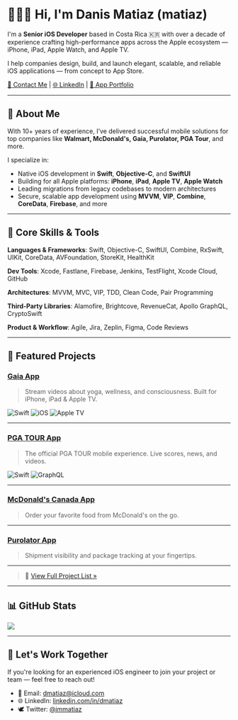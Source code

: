 # 👨🏻‍💻 Hi, I'm Danis Matiaz (matiaz)

I'm a **Senior iOS Developer** based in Costa Rica 🇰🇷 with over a decade of experience crafting high-performance apps across the Apple ecosystem — iPhone, iPad, Apple Watch, and Apple TV.

I help companies design, build, and launch elegant, scalable, and reliable iOS applications — from concept to App Store.

[📧 Contact Me](mailto:dmatiaz@icloud.com) | [🌐 LinkedIn](https://linkedin.com/in/dmatiaz) | [📱 App Portfolio](#-featured-projects)

---

## 💼 About Me

With 10+ years of experience, I’ve delivered successful mobile solutions for top companies like **Walmart, McDonald's, Gaia, Purolator, PGA Tour**, and more.

I specialize in:
- Native iOS development in **Swift**, **Objective-C**, and **SwiftUI**
- Building for all Apple platforms: **iPhone**, **iPad**, **Apple TV**, **Apple Watch**
- Leading migrations from legacy codebases to modern architectures
- Secure, scalable app development using **MVVM**, **VIP**, **Combine**, **CoreData**, **Firebase**, and more

---

## 🧠 Core Skills & Tools

**Languages & Frameworks**: Swift, Objective-C, SwiftUI, Combine, RxSwift, UIKit, CoreData, AVFoundation, StoreKit, HealthKit

**Dev Tools**: Xcode, Fastlane, Firebase, Jenkins, TestFlight, Xcode Cloud, GitHub

**Architectures**: MVVM, MVC, VIP, TDD, Clean Code, Pair Programming

**Third-Party Libraries**: Alamofire, Brightcove, RevenueCat, Apollo GraphQL, CryptoSwift

**Product & Workflow**: Agile, Jira, Zeplin, Figma, Code Reviews

---

## 🚀 Featured Projects

### [Gaia App](https://apps.apple.com/us/app/gaia-streaming-consciousness/id821068605)
> Stream videos about yoga, wellness, and consciousness. Built for iPhone, iPad & Apple TV.

![Swift](https://img.shields.io/badge/Swift-FA7343?style=flat&logo=swift&logoColor=white)
![iOS](https://img.shields.io/badge/iOS-000000?style=flat&logo=apple&logoColor=white)
![Apple TV](https://img.shields.io/badge/tvOS-000000?style=flat&logo=apple&logoColor=white)

---

### [PGA TOUR App](https://apps.apple.com/us/app/pga-tour/id489689106)
> The official PGA TOUR mobile experience. Live scores, news, and videos.

![Swift](https://img.shields.io/badge/Swift-FA7343?style=flat&logo=swift&logoColor=white)
![GraphQL](https://img.shields.io/badge/GraphQL-E10098?style=flat&logo=graphql&logoColor=white)

---

### [McDonald's Canada App](https://apps.apple.com/ca/app/mcdonalds-canada/id375695000)
> Order your favorite food from McDonald's on the go.

---

### [Purolator App](https://apps.apple.com/ca/app/purolator/id438701193)
> Shipment visibility and package tracking at your fingertips.

---

> 💼 [View Full Project List »](#)

---

## 📊 GitHub Stats

<img src="https://github-readme-stats.vercel.app/api?username=matiaz&show_icons=true&hide_border=true&theme=radical" />

---

## 📨 Let's Work Together

If you're looking for an experienced iOS engineer to join your project or team — feel free to reach out!

- 📧 Email: [dmatiaz@icloud.com](mailto:dmatiaz@icloud.com)
- 🌐 LinkedIn: [linkedin.com/in/dmatiaz](https://linkedin.com/in/dmatiaz)
- 🕊️ Twitter: [@immatiaz](https://twitter.com/immatiaz)
